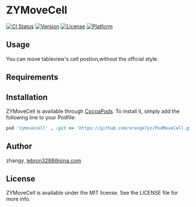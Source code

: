 # ZYMoveCell

[![CI Status](http://img.shields.io/travis/zhangy/ZYMoveCell.svg?style=flat)](https://travis-ci.org/zhangy/ZYMoveCell)
[![Version](https://img.shields.io/cocoapods/v/ZYMoveCell.svg?style=flat)](http://cocoapods.org/pods/ZYMoveCell)
[![License](https://img.shields.io/cocoapods/l/ZYMoveCell.svg?style=flat)](http://cocoapods.org/pods/ZYMoveCell)
[![Platform](https://img.shields.io/cocoapods/p/ZYMoveCell.svg?style=flat)](http://cocoapods.org/pods/ZYMoveCell)

## Usage

You can move tableview's cell postion,without the official style.

## Requirements

## Installation

ZYMoveCell is available through [CocoaPods](http://cocoapods.org). To install
it, simply add the following line to your Podfile:

```ruby
pod 'zymovecell' , :git => 'https://github.com/orange7yz/PodMoveCell.git'
```

## Author

zhangy, lebron3288@sina.com

## License

ZYMoveCell is available under the MIT license. See the LICENSE file for more info.
